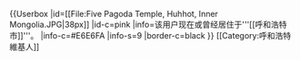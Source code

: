 {{Userbox
  |id=[[File:Five Pagoda Temple, Huhhot, Inner Mongolia.JPG|38px]]
  |id-c=pink
  |info=<span lang="zh-cn">该用户现在或曾经居住于'''[[呼和浩特市]]'''。</span>
  |info-c=#E6E6FA
  |info-s=9
  |border-c=black
}}
[[Category:呼和浩特維基人]]
